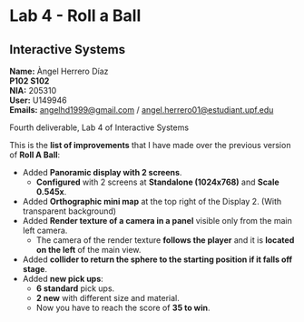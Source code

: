 # Lab 4 - Roll a Ball<br />
## Interactive Systems<br />
**Name:** Àngel Herrero Díaz <br />
**P102 S102**<br />
**NIA:** 205310<br />
**User:** U149946<br />
**Emails:** angelhd1999@gmail.com / angel.herrero01@estudiant.upf.edu<br />

Fourth deliverable, Lab 4 of Interactive Systems<br />

This is the **list of improvements** that I have made over the previous version of **Roll A Ball**:<br />
- Added **Panoramic display with 2 screens**.
  - **Configured** with 2 screens at **Standalone (1024x768)** and **Scale 0.545x**.
- Added **Orthographic mini map** at the top right of the Display 2. (With transparent background)
- Added **Render texture of a camera in a panel** visible only from the main left camera.
  - The camera of the render texture **follows the player** and it is **located on the left** of the main view.
- Added **collider to return the sphere to the starting position if it falls off stage**.
- Added **new pick ups**:
  - **6 standard** pick ups.
  - **2 new** with different size and material.
  - Now you have to reach the score of **35 to win**.
